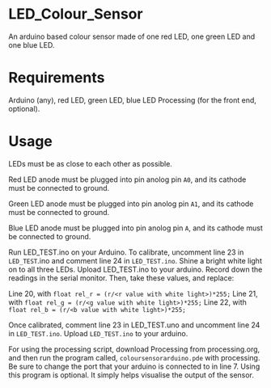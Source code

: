 # LED_Colour_Sensor
An arduino based colour sensor made of one red LED, one green LED and one blue LED.

# Requirements
Arduino (any), red LED, green LED, blue LED Processing (for the front end, optional).

# Usage
LEDs must be as close to each other as possible. 

Red LED anode must be plugged into pin anolog pin ```A0```, and its cathode must be connected to ground. 

Green LED anode must be plugged into pin anolog pin ```A1```, and its cathode must be connected to ground. 

Blue LED anode must be plugged into pin anolog pin ```A```, and its cathode must be connected to ground.  

Run LED_TEST.ino on your Arduino. To calibrate, uncomment line 23 in ```LED_TEST```.ino and comment line 24 in ```LED_TEST.ino```. Shine a bright white light on to all three LEDs. Upload LED_TEST.ino to your arduino. Record down the readings in the serial monitor. Then, take these values, and replace: 

Line 20, with ```float rel_r = (r/<r value with white light>)*255;```
Line 21, with ```float rel_g = (r/<g value with white light>)*255;```
Line 22, with ```float rel_b = (r/<b value with white light>)*255;```

Once calibrated, comment line 23 in LED_TEST.uno and uncomment line 24 in ```LED_TEST.ino```. Upload ```LED_TEST.ino``` to your arduino.

For using the processing script, download Processing from processing.org, and then run the program called, ```coloursensorarduino.pde``` with processing. Be sure to change the port that your arduino is connected to in line 7. Using this program is optional. It simply helps visualise the output of the sensor.


